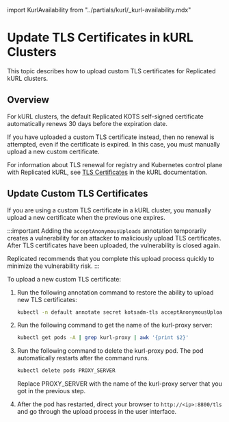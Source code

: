 import KurlAvailability from "../partials/kurl/_kurl-availability.mdx"

# Update TLS Certificates in kURL Clusters

<KurlAvailability/>

This topic describes how to upload custom TLS certificates for Replicated kURL clusters.

## Overview

For kURL clusters, the default Replicated KOTS self-signed certificate automatically renews 30 days before the expiration date.

If you have uploaded a custom TLS certificate instead, then no renewal is attempted, even if the certificate is expired. In this case, you must manually upload a new custom certificate.

For information about TLS renewal for registry and Kubernetes control plane with Replicated kURL, see [TLS Certificates](https://kurl.sh/docs/install-with-kurl/setup-tls-certs) in the kURL documentation.

## Update Custom TLS Certificates

If you are using a custom TLS certificate in a kURL cluster, you manually upload a new certificate when the previous one expires.                

:::important
Adding the `acceptAnonymousUploads` annotation temporarily creates a vulnerability for an attacker to maliciously upload TLS certificates. After TLS certificates have been uploaded, the vulnerability is closed again.

Replicated recommends that you complete this upload process quickly to minimize the vulnerability risk.
:::

To upload a new custom TLS certificate:

1. Run the following annotation command to restore the ability to upload new TLS certificates:

   ```bash
   kubectl -n default annotate secret kotsadm-tls acceptAnonymousUploads=1 --overwrite
   ```
1. Run the following command to get the name of the kurl-proxy server:

   ```bash
   kubectl get pods -A | grep kurl-proxy | awk '{print $2}'
   ```

1. Run the following command to delete the kurl-proxy pod. The pod automatically restarts after the command runs.

   ```bash
   kubectl delete pods PROXY_SERVER
   ```

   Replace PROXY_SERVER with the name of the kurl-proxy server that you got in the previous step.

1. After the pod has restarted, direct your browser to `http://<ip>:8800/tls` and go through the upload process in the user interface.
